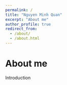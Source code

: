 ```yaml
---
permalink: /
title: "Nguyen Minh Quan"
excerpt: "About me"
author_profile: true
redirect_from: 
  - /about/
  - /about.html
---
```


About me
======
Introduction
